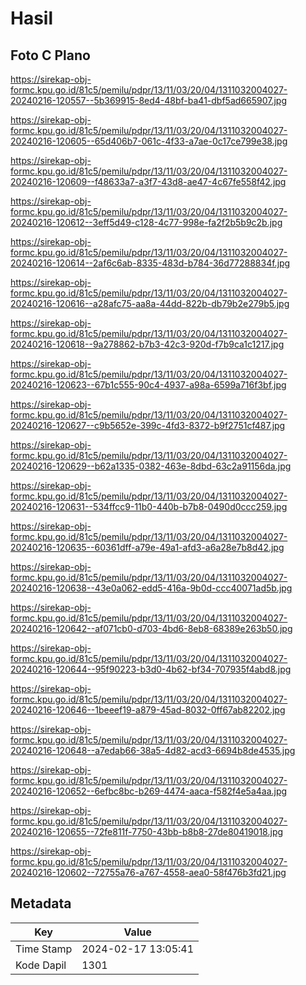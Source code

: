 # Hasil

## Foto C Plano

https://sirekap-obj-formc.kpu.go.id/81c5/pemilu/pdpr/13/11/03/20/04/1311032004027-20240216-120557--5b369915-8ed4-48bf-ba41-dbf5ad665907.jpg

https://sirekap-obj-formc.kpu.go.id/81c5/pemilu/pdpr/13/11/03/20/04/1311032004027-20240216-120605--65d406b7-061c-4f33-a7ae-0c17ce799e38.jpg

https://sirekap-obj-formc.kpu.go.id/81c5/pemilu/pdpr/13/11/03/20/04/1311032004027-20240216-120609--f48633a7-a3f7-43d8-ae47-4c67fe558f42.jpg

https://sirekap-obj-formc.kpu.go.id/81c5/pemilu/pdpr/13/11/03/20/04/1311032004027-20240216-120612--3eff5d49-c128-4c77-998e-fa2f2b5b9c2b.jpg

https://sirekap-obj-formc.kpu.go.id/81c5/pemilu/pdpr/13/11/03/20/04/1311032004027-20240216-120614--2af6c6ab-8335-483d-b784-36d77288834f.jpg

https://sirekap-obj-formc.kpu.go.id/81c5/pemilu/pdpr/13/11/03/20/04/1311032004027-20240216-120616--a28afc75-aa8a-44dd-822b-db79b2e279b5.jpg

https://sirekap-obj-formc.kpu.go.id/81c5/pemilu/pdpr/13/11/03/20/04/1311032004027-20240216-120618--9a278862-b7b3-42c3-920d-f7b9ca1c1217.jpg

https://sirekap-obj-formc.kpu.go.id/81c5/pemilu/pdpr/13/11/03/20/04/1311032004027-20240216-120623--67b1c555-90c4-4937-a98a-6599a716f3bf.jpg

https://sirekap-obj-formc.kpu.go.id/81c5/pemilu/pdpr/13/11/03/20/04/1311032004027-20240216-120627--c9b5652e-399c-4fd3-8372-b9f2751cf487.jpg

https://sirekap-obj-formc.kpu.go.id/81c5/pemilu/pdpr/13/11/03/20/04/1311032004027-20240216-120629--b62a1335-0382-463e-8dbd-63c2a91156da.jpg

https://sirekap-obj-formc.kpu.go.id/81c5/pemilu/pdpr/13/11/03/20/04/1311032004027-20240216-120631--534ffcc9-11b0-440b-b7b8-0490d0ccc259.jpg

https://sirekap-obj-formc.kpu.go.id/81c5/pemilu/pdpr/13/11/03/20/04/1311032004027-20240216-120635--60361dff-a79e-49a1-afd3-a6a28e7b8d42.jpg

https://sirekap-obj-formc.kpu.go.id/81c5/pemilu/pdpr/13/11/03/20/04/1311032004027-20240216-120638--43e0a062-edd5-416a-9b0d-ccc40071ad5b.jpg

https://sirekap-obj-formc.kpu.go.id/81c5/pemilu/pdpr/13/11/03/20/04/1311032004027-20240216-120642--af071cb0-d703-4bd6-8eb8-68389e263b50.jpg

https://sirekap-obj-formc.kpu.go.id/81c5/pemilu/pdpr/13/11/03/20/04/1311032004027-20240216-120644--95f90223-b3d0-4b62-bf34-707935f4abd8.jpg

https://sirekap-obj-formc.kpu.go.id/81c5/pemilu/pdpr/13/11/03/20/04/1311032004027-20240216-120646--1beeef19-a879-45ad-8032-0ff67ab82202.jpg

https://sirekap-obj-formc.kpu.go.id/81c5/pemilu/pdpr/13/11/03/20/04/1311032004027-20240216-120648--a7edab66-38a5-4d82-acd3-6694b8de4535.jpg

https://sirekap-obj-formc.kpu.go.id/81c5/pemilu/pdpr/13/11/03/20/04/1311032004027-20240216-120652--6efbc8bc-b269-4474-aaca-f582f4e5a4aa.jpg

https://sirekap-obj-formc.kpu.go.id/81c5/pemilu/pdpr/13/11/03/20/04/1311032004027-20240216-120655--72fe811f-7750-43bb-b8b8-27de80419018.jpg

https://sirekap-obj-formc.kpu.go.id/81c5/pemilu/pdpr/13/11/03/20/04/1311032004027-20240216-120602--72755a76-a767-4558-aea0-58f476b3fd21.jpg


## Metadata

| Key        | Value               |
| ---------- | ------------------- |
| Time Stamp | 2024-02-17 13:05:41 |
| Kode Dapil | 1301                |



